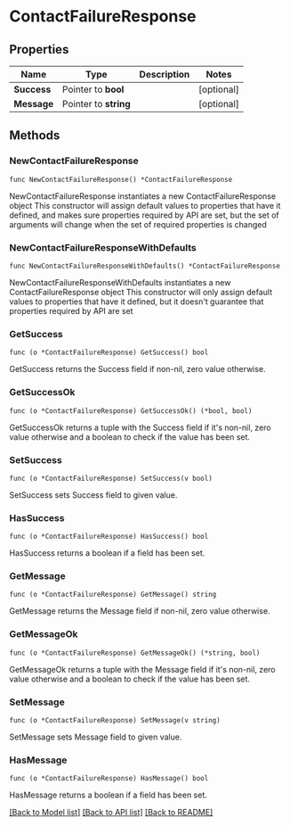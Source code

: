 # ContactFailureResponse

## Properties

Name | Type | Description | Notes
------------ | ------------- | ------------- | -------------
**Success** | Pointer to **bool** |  | [optional] 
**Message** | Pointer to **string** |  | [optional] 

## Methods

### NewContactFailureResponse

`func NewContactFailureResponse() *ContactFailureResponse`

NewContactFailureResponse instantiates a new ContactFailureResponse object
This constructor will assign default values to properties that have it defined,
and makes sure properties required by API are set, but the set of arguments
will change when the set of required properties is changed

### NewContactFailureResponseWithDefaults

`func NewContactFailureResponseWithDefaults() *ContactFailureResponse`

NewContactFailureResponseWithDefaults instantiates a new ContactFailureResponse object
This constructor will only assign default values to properties that have it defined,
but it doesn't guarantee that properties required by API are set

### GetSuccess

`func (o *ContactFailureResponse) GetSuccess() bool`

GetSuccess returns the Success field if non-nil, zero value otherwise.

### GetSuccessOk

`func (o *ContactFailureResponse) GetSuccessOk() (*bool, bool)`

GetSuccessOk returns a tuple with the Success field if it's non-nil, zero value otherwise
and a boolean to check if the value has been set.

### SetSuccess

`func (o *ContactFailureResponse) SetSuccess(v bool)`

SetSuccess sets Success field to given value.

### HasSuccess

`func (o *ContactFailureResponse) HasSuccess() bool`

HasSuccess returns a boolean if a field has been set.

### GetMessage

`func (o *ContactFailureResponse) GetMessage() string`

GetMessage returns the Message field if non-nil, zero value otherwise.

### GetMessageOk

`func (o *ContactFailureResponse) GetMessageOk() (*string, bool)`

GetMessageOk returns a tuple with the Message field if it's non-nil, zero value otherwise
and a boolean to check if the value has been set.

### SetMessage

`func (o *ContactFailureResponse) SetMessage(v string)`

SetMessage sets Message field to given value.

### HasMessage

`func (o *ContactFailureResponse) HasMessage() bool`

HasMessage returns a boolean if a field has been set.


[[Back to Model list]](../README.md#documentation-for-models) [[Back to API list]](../README.md#documentation-for-api-endpoints) [[Back to README]](../README.md)


